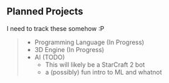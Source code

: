 ## Planned Projects

I need to track these somehow :P

> - Programming Language (In Progress) 
> - 3D Engine (In Progress)
> - AI (TODO)
>   - This will likely be a StarCraft 2 bot
>   - a (possibly) fun intro to ML and whatnot
